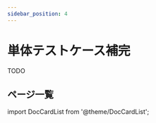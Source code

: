 ```yaml
---
sidebar_position: 4
---
```


# 単体テストケース補完

TODO

## ページ一覧

import DocCardList from '@theme/DocCardList';

<DocCardList />
